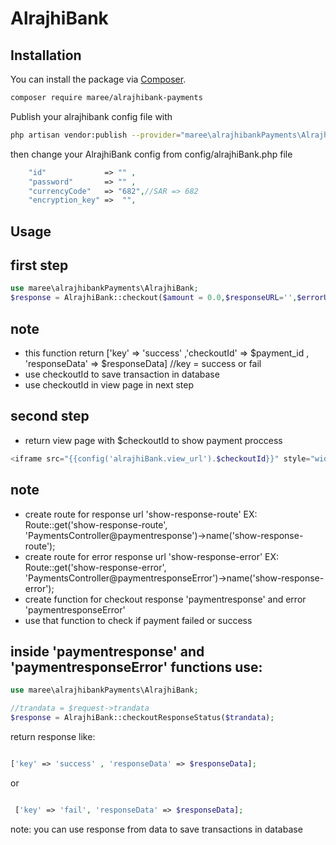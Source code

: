 # AlrajhiBank
## Installation

You can install the package via [Composer](https://getcomposer.org).

```bash
composer require maree/alrajhibank-payments
```
Publish your alrajhibank config file with

```bash
php artisan vendor:publish --provider="maree\alrajhibankPayments\AlrajhibankServiceProvider" --tag="alrajhiBank"
```
then change your AlrajhiBank config from config/alrajhiBank.php file
```php
    "id"             => "" ,
    "password"       => "" ,
    "currencyCode"   => "682",//SAR => 682
    "encryption_key" =>  "",
```
## Usage

## first step
```php
use maree\alrajhibankPayments\AlrajhiBank;
$response = AlrajhiBank::checkout($amount = 0.0,$responseURL='',$errorURL='');  

```
## note 
- this function return ['key' => 'success' ,'checkoutId' => $payment_id , 'responseData' => $responseData] //key = success or fail
- use checkoutId to save transaction in database
- use checkoutId in view page in next step

## second step
- return view page with $checkoutId to show payment proccess
```php
<iframe src="{{config('alrajhiBank.view_url').$checkoutId}}" style="width: 100%; height: 100%" title="description"></iframe>

```
## note 
- create route for response url 'show-response-route' 
EX: Route::get('show-response-route', 'PaymentsController@paymentresponse')->name('show-response-route'); 
- create route for error response url 'show-response-error' 
EX: Route::get('show-response-error', 'PaymentsController@paymentresponseError')->name('show-response-error'); 
- create function for checkout response 'paymentresponse' and error 'paymentresponseError'
- use that function to check if payment failed or success

## inside 'paymentresponse' and 'paymentresponseError' functions use:
```php
use maree\alrajhibankPayments\AlrajhiBank;

//trandata = $request->trandata
$response = AlrajhiBank::checkoutResponseStatus($trandata);  

```
return response like: 
```php

['key' => 'success' , 'responseData' => $responseData]; 

```
or 

```php

 ['key' => 'fail', 'responseData' => $responseData];

```
note: you can use response from data to save transactions in database 










